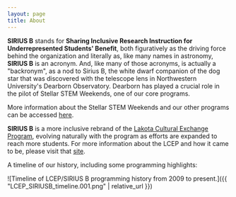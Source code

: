 ```yaml
---
layout: page
title: About
---
```


**SIRIUS B** stands for **Sharing Inclusive Research Instruction for Underrepresented Students' Benefit**, both figuratively as the driving force behind the organization and literally as, like many names in astronomy, **SIRIUS B** is an acronym. And, like many of those acronyms, is actually a "backronym", as a nod to Sirius B, the white dwarf companion of the dog star that was discovered with the telescope lens in Northwestern University's Dearborn Observatory. Dearborn has played a crucial role in the pilot of Stellar STEM Weekends, one of our core programs.

More information about the Stellar STEM Weekends and our other programs can be accessed [here](https://siriusb.org/programming).

**SIRIUS B** is a more inclusive rebrand of the [Lakota Cultural Exchange Program](http://thelakotaculturalexchangeprogram.org), evolving naturally with the program as efforts are expanded to reach more students. For more information about the LCEP and how it came to be, please visit that [site](http://thelakotaculturalexchangeprogram.org).

A timeline of our history, including some programming highlights:


![Timeline of LCEP/SIRIUS B programming history from 2009 to present.]({{ "LCEP_SIRIUSB_timeline.001.png" | relative_url }})